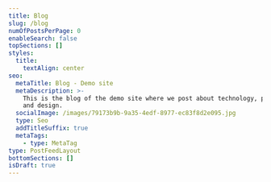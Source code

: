 ```yaml
---
title: Blog
slug: /blog
numOfPostsPerPage: 0
enableSearch: false
topSections: []
styles:
  title:
    textAlign: center
seo:
  metaTitle: Blog - Demo site
  metaDescription: >-
    This is the blog of the demo site where we post about technology, product,
    and design.
  socialImage: /images/79173b9b-9a35-4edf-8977-ec83f8d2e095.jpg
  type: Seo
  addTitleSuffix: true
  metaTags:
    - type: MetaTag
type: PostFeedLayout
bottomSections: []
isDraft: true
---
```

